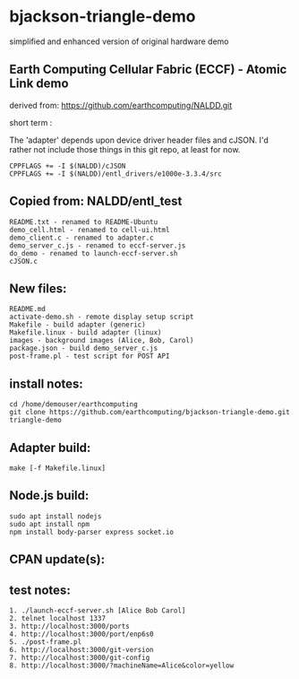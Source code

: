 # bjackson-triangle-demo
simplified and enhanced version of original hardware demo

## Earth Computing Cellular Fabric (ECCF) - Atomic Link demo

derived from: https://github.com/earthcomputing/NALDD.git

short term :

The 'adapter' depends upon device driver header files and cJSON.
I'd rather not include those things in this git repo, at least for now.

    CPPFLAGS += -I $(NALDD)/cJSON
    CPPFLAGS += -I $(NALDD)/entl_drivers/e1000e-3.3.4/src

## Copied from: NALDD/entl_test

    README.txt - renamed to README-Ubuntu
    demo_cell.html - renamed to cell-ui.html
    demo_client.c - renamed to adapter.c
    demo_server_c.js - renamed to eccf-server.js
    do_demo - renamed to launch-eccf-server.sh
    cJSON.c

## New files:

    README.md
    activate-demo.sh - remote display setup script
    Makefile - build adapter (generic)
    Makefile.linux - build adapter (linux)
    images - background images (Alice, Bob, Carol)
    package.json - build demo_server_c.js
    post-frame.pl - test script for POST API

## install notes:

    cd /home/demouser/earthcomputing
    git clone https://github.com/earthcomputing/bjackson-triangle-demo.git triangle-demo

## Adapter build:

    make [-f Makefile.linux]

## Node.js build:

    sudo apt install nodejs
    sudo apt install npm
    npm install body-parser express socket.io

## CPAN update(s):

## test notes:

    1. ./launch-eccf-server.sh [Alice Bob Carol]
    2. telnet localhost 1337
    3. http://localhost:3000/ports
    4. http://localhost:3000/port/enp6s0
    5. ./post-frame.pl
    6. http://localhost:3000/git-version
    7. http://localhost:3000/git-config
    8. http://localhost:3000/?machineName=Alice&color=yellow

